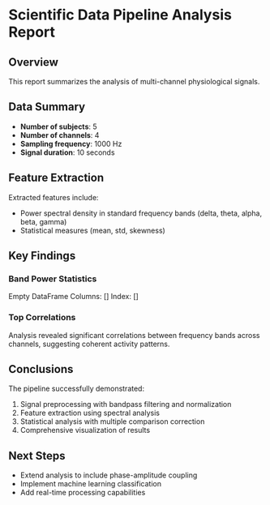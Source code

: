 # Scientific Data Pipeline Analysis Report

## Overview
This report summarizes the analysis of multi-channel physiological signals.

## Data Summary
- **Number of subjects**: 5
- **Number of channels**: 4
- **Sampling frequency**: 1000 Hz
- **Signal duration**: 10 seconds

## Feature Extraction
Extracted features include:
- Power spectral density in standard frequency bands (delta, theta, alpha, beta, gamma)
- Statistical measures (mean, std, skewness)

## Key Findings

### Band Power Statistics
Empty DataFrame
Columns: []
Index: []

### Top Correlations
Analysis revealed significant correlations between frequency bands across channels,
suggesting coherent activity patterns.

## Conclusions
The pipeline successfully demonstrated:
1. Signal preprocessing with bandpass filtering and normalization
2. Feature extraction using spectral analysis
3. Statistical analysis with multiple comparison correction
4. Comprehensive visualization of results

## Next Steps
- Extend analysis to include phase-amplitude coupling
- Implement machine learning classification
- Add real-time processing capabilities
